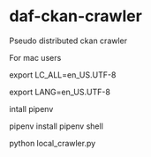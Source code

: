 # daf-ckan-crawler
Pseudo distributed ckan crawler

For mac users

export LC_ALL=en_US.UTF-8

export LANG=en_US.UTF-8

intall pipenv

pipenv install
pipenv shell

python local_crawler.py
